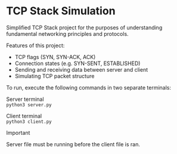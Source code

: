 # TCP Stack Simulation

Simplified TCP Stack project for the purposes of understanding fundamental networking principles and protocols.

Features of this project:
- TCP flags (SYN, SYN-ACK, ACK)
- Connection states (e.g. SYN-SENT, ESTABLISHED)
- Sending and receiving data between server and client
- Simulating TCP packet structure

To run, execute the following commands in two separate terminals:

Server terminal<br>
`python3 server.py`

Client terminal<br>
`python3 client.py`

> [!IMPORTANT] 
> Server file must be running before the client file is ran.